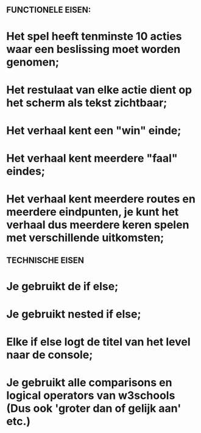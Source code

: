 <!-- TheGame.py -->
## FUNCTIONELE EISEN:
# Het spel heeft tenminste 10 acties waar een beslissing moet worden genomen;
# Het restulaat van elke actie dient op het scherm als tekst zichtbaar;
# Het verhaal kent een "win" einde;
# Het verhaal kent meerdere "faal" eindes;
# Het verhaal kent meerdere routes en meerdere eindpunten, je kunt het verhaal dus meerdere keren spelen met verschillende uitkomsten;

## TECHNISCHE EISEN
# Je gebruikt de if else;
# Je gebruikt nested if else;
# Elke if else logt de titel van het level naar de console;
# Je gebruikt alle comparisons en logical operators van w3schools (Dus ook 'groter dan of gelijk aan' etc.)